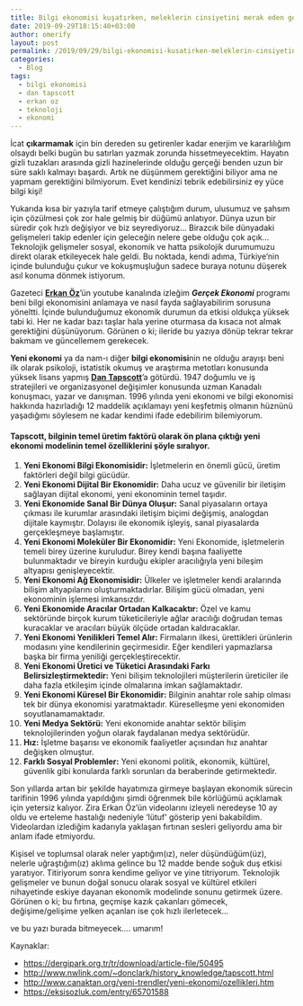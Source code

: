 ```yaml
---
title: Bilgi ekonomisi kuşatırken, meleklerin cinsiyetini merak eden genç
date: 2019-09-29T18:15:40+03:00
author: omerify
layout: post
permalink: /2019/09/29/bilgi-ekonomisi-kusatirken-meleklerin-cinsiyetini-merak-eden-genc/
categories:
  - Blog
tags:
  - bilgi ekonomisi
  - dan tapscott
  - erkan oz
  - teknoloji
  - ekonomi
---
```


İcat **çıkarmamak** için bin dereden su getirenler kadar enerjim ve kararlılığım olsaydı belki bugün bu satırları yazmak zorunda hissetmeyecektim. Hayatın gizli tuzakları arasında gizli hazinelerinde olduğu gerçeği benden uzun bir süre saklı kalmayı başardı. Artık ne düşünmem gerektiğini biliyor ama ne yapmam gerektiğini bilmiyorum. Evet kendinizi tebrik edebilirsiniz ey yüce bilgi kişi!

Yukarıda kısa bir yazıyla tarif etmeye çalıştığım durum, ulusumuz ve şahsım için çözülmesi çok zor hale gelmiş bir düğümü anlatıyor. Dünya uzun bir süredir çok hızlı değişiyor ve biz seyrediyoruz… Birazcık bile dünyadaki gelişmeleri takip edenler için geleceğin nelere gebe olduğu çok açık… Teknolojik gelişmeler sosyal, ekonomik ve hatta psikolojik durumumuzu direkt olarak etkileyecek hale geldi. Bu noktada, kendi adıma, Türkiye’nin içinde bulunduğu çukur ve kokuşmuşluğun sadece buraya notunu düşerek asıl konuma dönmek istiyorum.

Gazeteci <a href="https://www.youtube.com/channel/UC9PfAU8pdnTs7afxIXKhgVA" target="_blank" rel="noreferrer noopener nofollow"><strong>Erkan Öz</strong></a>’ün youtube kanalında izleğim **_Gerçek Ekonomi_** programı beni bilgi ekonomisini anlamaya ve nasıl fayda sağlayabilirim sorusuna yöneltti. İçinde bulunduğumuz ekonomik durumun da etkisi oldukça yüksek tabi ki. Her ne kadar bazı taşlar hala yerine oturmasa da kısaca not almak gerektiğini düşünüyorum. Görünen o ki; ileride bu yazıya dönüp tekrar tekrar bakmam ve güncellemem gerekecek.

**Yeni ekonomi** ya da nam-ı diğer **bilgi ekonomisi**nin ne olduğu arayışı beni ilk olarak psikoloji, istatistik okumuş ve araştırma metotları konusunda yüksek lisans yapmış <a href="https://tr.wikipedia.org/wiki/Don_Tapscott" target="_blank" rel="noreferrer noopener nofollow"><strong>Dan Tapscott</strong></a>’a götürdü. 1947 doğumlu ve iş stratejileri ve organizasyonel değişimler konusunda uzman Kanadalı konuşmacı, yazar ve danışman. 1996 yılında yeni ekonomi ve bilgi ekonomisi hakkında hazırladığı 12 maddelik açıklamayı yeni keşfetmiş olmanın hüznünü yaşadığımı söylesem ne kadar kendimi ifade edebilirim bilemiyorum.

#### Tapscott, bilginin temel üretim faktörü olarak ön plana çıktığı yeni ekonomi modelinin temel özelliklerini şöyle sıralıyor.

  1. **Yeni Ekonomi Bilgi Ekonomisidir:** İşletmelerin en önemli gücü, üretim faktörleri değil bilgi gücüdür.
  2. **Yeni Ekonomi Dijital Bir Ekonomidir:** Daha ucuz ve güvenilir bir iletişim sağlayan dijital ekonomi, yeni ekonominin temel taşıdır.
  3. **Yeni Ekonomide Sanal Bir Dünya Oluşur:** Sanal piyasaların ortaya çıkması ile kurumlar arasındaki iletişim biçimi değişmiş, analogdan dijitale kaymıştır. Dolayısı ile ekonomik işleyiş, sanal piyasalarda gerçekleşmeye başlamıştır.
  4. **Yeni Ekonomi Moleküler Bir Ekonomidir:** Yeni Ekonomide, işletmelerin temeli birey üzerine kuruludur. Birey kendi başına faaliyette bulunmaktadır ve bireyin kurduğu ekipler aracılığıyla yeni bileşim altyapısı genişleyecektir.
  5. **Yeni Ekonomi Ağ Ekonomisidir:** Ülkeler ve işletmeler kendi aralarında bilişim altyapılarını oluşturmaktadırlar. Bilişim gücü olmadan, yeni ekonominin işlemesi imkansızdır.
  6. **Yeni Ekonomide Aracılar Ortadan Kalkacaktır:** Özel ve kamu sektöründe birçok kurum tüketicileriyle ağlar aracılığı doğrudan temas kuracaklar ve aracıları büyük ölçüde ortadan kaldıracaklar.
  7. **Yeni Ekonomi Yenilikleri Temel Alır:** Firmaların ilkesi, ürettikleri ürünlerin modasını yine kendilerinin geçirmesidir. Eğer kendileri yapmazlarsa başka bir firma yeniliği gerçekleştirecektir.
  8. **Yeni Ekonomi Üretici ve Tüketici Arasındaki Farkı Belirsizleştirmektedir:** Yeni bilişim teknolojileri müşterilerin üreticiler ile daha fazla etkileşim içinde olmalarına imkan sağlamaktadır.
  9. **Yeni Ekonomi Küresel Bir Ekonomidir:** Bilginin anahtar role sahip olması tek bir dünya ekonomisi yaratmaktadır. Küreselleşme yeni ekonomiden soyutlanamamaktadır.
 10. **Yeni Medya Sektörü:** Yeni ekonomide anahtar sektör bilişim teknolojilerinden yoğun olarak faydalanan medya sektörüdür.
 11. **Hız:** İşletme başarısı ve ekonomik faaliyetler açısından hız anahtar değişken olmuştur.
 12. **Farklı Sosyal Problemler:** Yeni ekonomi politik, ekonomik, kültürel, güvenlik gibi konularda farklı sorunları da beraberinde getirmektedir.

Son yıllarda artan bir şekilde hayatımıza girmeye başlayan ekonomik sürecin tarifinin 1996 yılında yapıldığını şimdi öğrenmek bile körlüğümü açıklamak için yetersiz kalıyor. Zira Erkan Öz’ün videolarını izleyeli neredeyse 10 ay oldu ve erteleme hastalığı nedeniyle ‘lütuf’ gösterip yeni bakabildim. Videolardan izlediğim kadarıyla yaklaşan fırtınan sesleri geliyordu ama bir anlam ifade etmiyordu.

Kişisel ve toplumsal olarak neler yaptığım(ız), neler düşündüğüm(üz), nelerle uğraştığım(ız) aklıma gelince bu 12 madde bende soğuk duş etkisi yaratıyor. Titiriyorum sonra kendime geliyor ve yine titriyorum. Teknolojik gelişmeler ve bunun doğal sonucu olarak sosyal ve kültürel etkileri nihayetinde eskiye dayanan ekonomik modelinde sonunu getirmek üzere. Görünen o ki; bu fırtına, geçmişe kazık çakanları gömecek, değişime/gelişime yelken açanları ise çok hızlı ilerletecek…

ve bu yazı burada bitmeyecek…. umarım!

Kaynaklar:

  * <a href="https://dergipark.org.tr/tr/download/article-file/50495" target="_blank" rel="noreferrer noopener nofollow">https://dergipark.org.tr/tr/download/article-file/50495</a>
  * <a href="http://www.nwlink.com/~donclark/history_knowledge/tapscott.html" target="_blank" rel="noreferrer noopener nofollow">http://www.nwlink.com/~donclark/history_knowledge/tapscott.html</a>
  * <a href="http://www.canaktan.org/yeni-trendler/yeni-ekonomi/ozellikleri.htm" target="_blank" rel="noreferrer noopener nofollow">http://www.canaktan.org/yeni-trendler/yeni-ekonomi/ozellikleri.htm</a>
  * <a href="https://eksisozluk.com/entry/65701588" target="_blank" rel="noreferrer noopener nofollow">https://eksisozluk.com/entry/65701588</a>
